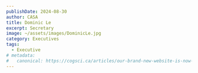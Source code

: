 ```yaml
---
publishDate: 2024-08-30
author: CASA
title: Dominic Le
excerpt: Secretary
image: ~/assets/images/DominicLe.jpg
category: Executives
tags:
  - Executive
# metadata:
#   canonical: https://cogsci.ca/articles/our-brand-new-website-is-now-live
---
```

